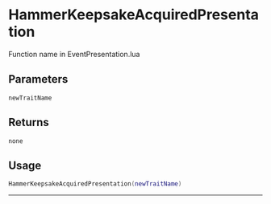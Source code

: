 # HammerKeepsakeAcquiredPresentation
Function name in EventPresentation.lua
## Parameters
`newTraitName`
## Returns
`none`
## Usage
```lua
HammerKeepsakeAcquiredPresentation(newTraitName)
```
---
